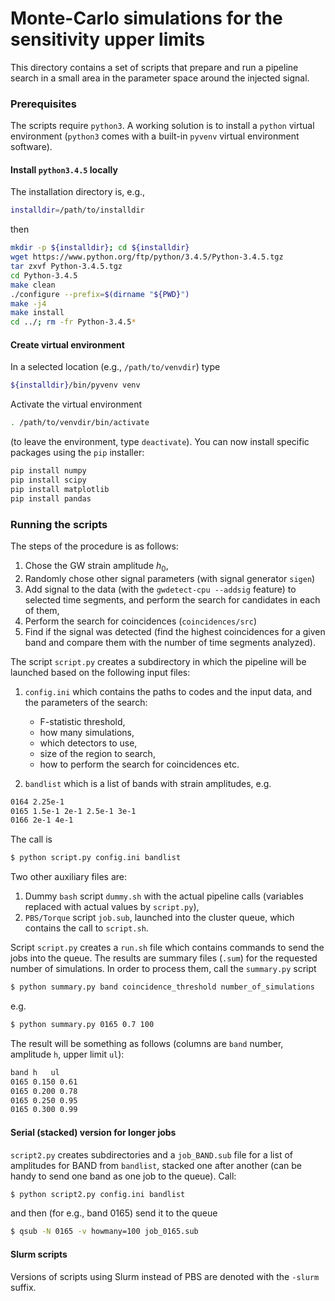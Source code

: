 # Monte-Carlo simulations for the sensitivity upper limits 
This directory contains a set of scripts that prepare and run a pipeline search in a small area in the parameter space around the injected signal. 

### Prerequisites 

The scripts require `python3`. A working solution is to install a `python` virtual environment (`python3` comes with a built-in `pyvenv` virtual environment software).  

#### Install `python3.4.5` locally

The installation directory is, e.g., 
```bash 
installdir=/path/to/installdir
```
then 
```bash 
mkdir -p ${installdir}; cd ${installdir} 
wget https://www.python.org/ftp/python/3.4.5/Python-3.4.5.tgz
tar zxvf Python-3.4.5.tgz
cd Python-3.4.5
make clean
./configure --prefix=$(dirname "${PWD}") 
make -j4
make install
cd ../; rm -fr Python-3.4.5*
```

#### Create virtual environment 

In a selected location (e.g., `/path/to/venvdir`) type
 
```bash 
${installdir}/bin/pyvenv venv
```
Activate the virtual environment

```bash
. /path/to/venvdir/bin/activate
```

(to leave the environment, type `deactivate`). You can now install specific packages using the `pip` installer: 

```bash
pip install numpy
pip install scipy
pip install matplotlib
pip install pandas
```

### Running the scripts 

The steps of the procedure is as follows:

1. Chose the GW strain amplitude $h_0$,
2. Randomly chose other signal parameters (with signal generator `sigen`)
3. Add signal to the data (with the `gwdetect-cpu --addsig` feature) to selected time segments, and perform the search for candidates in each of them,
4. Perform the search for coincidences (`coincidences/src`)
5. Find if the signal was detected (find the highest coincidences for a given band and compare them with the number of time segments analyzed).

The script `script.py` creates a subdirectory in which the pipeline will be launched based on the following input files:
1. `config.ini` which contains the paths to codes and the input data, and the parameters of the search: 
    * F-statistic threshold, 
    * how many simulations, 
    * which detectors to use, 
    * size of the region to search, 
    * how to perform the search for coincidences etc. 

2. `bandlist` which is a list of bands with strain amplitudes, e.g. 
```bash
0164 2.25e-1 
0165 1.5e-1 2e-1 2.5e-1 3e-1
0166 2e-1 4e-1
```
The call is
```bash
$ python script.py config.ini bandlist
```
Two other auxiliary files are:
1. Dummy `bash` script `dummy.sh` with the actual pipeline calls (variables replaced with actual values by `script.py`),
2. `PBS/Torque` script `job.sub`, launched into the cluster queue, which contains the call to `script.sh`.

Script `script.py` creates a `run.sh` file which contains commands to send the jobs into the queue. The results are summary files (`.sum`) for the requested number of simulations. In order to process them, call the `summary.py` script
```bash
$ python summary.py band coincidence_threshold number_of_simulations
```
e.g.
```bash
$ python summary.py 0165 0.7 100
```
The result will be something as follows (columns are `band` number, amplitude `h`, upper limit `ul`): 
```bash
band h   ul 
0165 0.150 0.61
0165 0.200 0.78
0165 0.250 0.95
0165 0.300 0.99
```
#### Serial (stacked) version for longer jobs 

`script2.py` creates subdirectories and a `job_BAND.sub` file for a list of amplitudes for BAND from `bandlist`, stacked one after another (can be handy to send one band as one job to the queue). Call: 

```bash
$ python script2.py config.ini bandlist
```
and then (for e.g., band 0165) send it to the queue 
```bash 
$ qsub -N 0165 -v howmany=100 job_0165.sub
```

#### Slurm scripts

Versions of scripts using Slurm instead of PBS are denoted with the `-slurm` suffix.  

